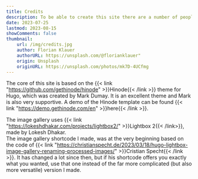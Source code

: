```yaml
---
title: Credits
description: To be able to create this site there are a number of people that should get credits for what they have made
date: 2023-07-25
lastmod: 2023-08-15
showComments: false
thumbnail:
    url: /img/credits.jpg
    author: Florian Klauer
    authorURL: https://unsplash.com/@florianklauer"
    origin: Unsplash
    originURL: https://unsplash.com/photos/mk7D-4UCfmg
---
```

<!-- CSpell:ignore Florian Klauer Hinode Dumay Lightbox Lokesh Dhakar shortcode Cristian Specht lastmod -->

The core of this site is based on the {{< link "https://github.com/gethinode/hinode" >}}Hinode{{< /link >}} theme for Hugo, which was created by Mark Dumay. It is an excellent theme and Mark is also very supportive. A demo of the Hinode template can be found {{< link "https://demo.gethinode.com/en" >}}here{{< /link >}}.

The image gallery uses {{< link "https://lokeshdhakar.com/projects/lightbox2/" >}}Lightbox 2{{< /link>}}, made by Lokesh Dhakar.  
The image gallery shortcode I made, was at the very beginning based on the code of {{< link "https://christianspecht.de/2023/03/18/hugo-lightbox-image-gallery-renaming-processed-images/" >}}Cristian Specht{{< /link >}}. It has changed a lot since then, but if his shortcode offers you exactly what you wanted, use that one instead of the far more complicated (but also more versatile) version I made.
